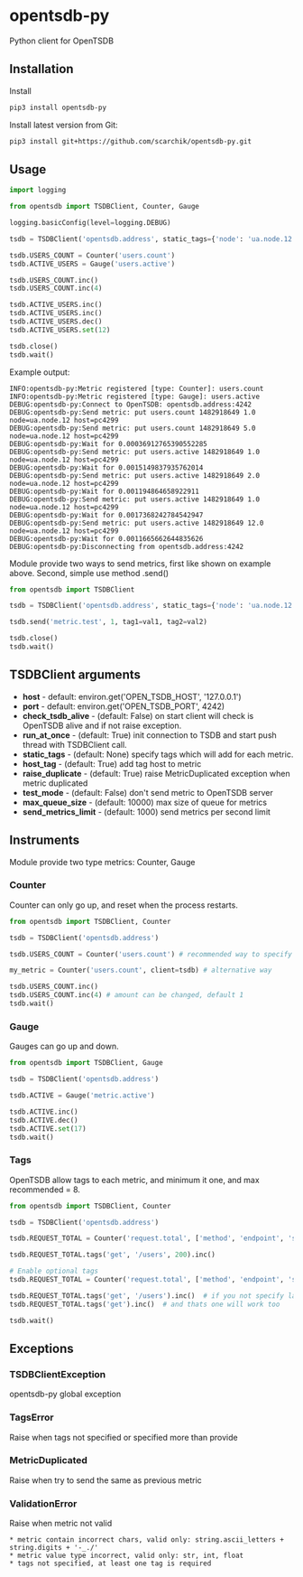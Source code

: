 # opentsdb-py
Python client for OpenTSDB

## Installation

Install
```bash
pip3 install opentsdb-py
```

Install latest version from Git:
```bash
pip3 install git+https://github.com/scarchik/opentsdb-py.git
```

## Usage

```python
import logging

from opentsdb import TSDBClient, Counter, Gauge

logging.basicConfig(level=logging.DEBUG)

tsdb = TSDBClient('opentsdb.address', static_tags={'node': 'ua.node.12'})

tsdb.USERS_COUNT = Counter('users.count')
tsdb.ACTIVE_USERS = Gauge('users.active')

tsdb.USERS_COUNT.inc()
tsdb.USERS_COUNT.inc(4)

tsdb.ACTIVE_USERS.inc()
tsdb.ACTIVE_USERS.inc()
tsdb.ACTIVE_USERS.dec()
tsdb.ACTIVE_USERS.set(12)

tsdb.close()
tsdb.wait()
```

Example output:
```
INFO:opentsdb-py:Metric registered [type: Counter]: users.count
INFO:opentsdb-py:Metric registered [type: Gauge]: users.active
DEBUG:opentsdb-py:Connect to OpenTSDB: opentsdb.address:4242
DEBUG:opentsdb-py:Send metric: put users.count 1482918649 1.0 node=ua.node.12 host=pc4299
DEBUG:opentsdb-py:Send metric: put users.count 1482918649 5.0 node=ua.node.12 host=pc4299
DEBUG:opentsdb-py:Wait for 0.00036912765390552285
DEBUG:opentsdb-py:Send metric: put users.active 1482918649 1.0 node=ua.node.12 host=pc4299
DEBUG:opentsdb-py:Wait for 0.0015149837935762014
DEBUG:opentsdb-py:Send metric: put users.active 1482918649 2.0 node=ua.node.12 host=pc4299
DEBUG:opentsdb-py:Wait for 0.001194864658922911
DEBUG:opentsdb-py:Send metric: put users.active 1482918649 1.0 node=ua.node.12 host=pc4299
DEBUG:opentsdb-py:Wait for 0.0017368242784542947
DEBUG:opentsdb-py:Send metric: put users.active 1482918649 12.0 node=ua.node.12 host=pc4299
DEBUG:opentsdb-py:Wait for 0.0011665662644835626
DEBUG:opentsdb-py:Disconnecting from opentsdb.address:4242
```

Module provide two ways to send metrics, first like shown on example above.
Second, simple use method .send()

```python
from opentsdb import TSDBClient

tsdb = TSDBClient('opentsdb.address', static_tags={'node': 'ua.node.12'})

tsdb.send('metric.test', 1, tag1=val1, tag2=val2)

tsdb.close()
tsdb.wait()
```


## TSDBClient arguments
 * **host** - default: environ.get('OPEN_TSDB_HOST', '127.0.0.1')
 * **port** - default: environ.get('OPEN_TSDB_PORT', 4242)
 * **check_tsdb_alive** - (default: False) on start client will check is OpenTSDB alive and if not raise exception. 
 * **run_at_once** - (default: True) init connection to TSDB and start push thread with TSDBClient call. 
 * **static_tags** - (default: None) specify tags which will add for each metric.
 * **host_tag** - (default: True) add tag host to metric
 * **raise_duplicate** - (default: True) raise MetricDuplicated exception when metric duplicated
 * **test_mode** - (default: False) don't send metric to OpenTSDB server
 * **max_queue_size** - (default: 10000) max size of queue for metrics
 * **send_metrics_limit** - (default: 1000) send metrics per second limit

## Instruments

Module provide two type metrics: Counter, Gauge

### Counter
Counter can only go up, and reset when the process restarts.

```python
from opentsdb import TSDBClient, Counter

tsdb = TSDBClient('opentsdb.address')

tsdb.USERS_COUNT = Counter('users.count') # recommended way to specify metric

my_metric = Counter('users.count', client=tsdb) # alternative way

tsdb.USERS_COUNT.inc()
tsdb.USERS_COUNT.inc(4) # amount can be changed, default 1
tsdb.wait()
```

### Gauge
Gauges can go up and down.

```python
from opentsdb import TSDBClient, Gauge

tsdb = TSDBClient('opentsdb.address')

tsdb.ACTIVE = Gauge('metric.active')

tsdb.ACTIVE.inc()
tsdb.ACTIVE.dec()
tsdb.ACTIVE.set(17)
tsdb.wait()
```

### Tags
OpenTSDB allow tags to each metric, and minimum it one, and max recommended = 8.

```python
from opentsdb import TSDBClient, Counter

tsdb = TSDBClient('opentsdb.address')

tsdb.REQUEST_TOTAL = Counter('request.total', ['method', 'endpoint', 'status'])

tsdb.REQUEST_TOTAL.tags('get', '/users', 200).inc()

# Enable optional tags
tsdb.REQUEST_TOTAL = Counter('request.total', ['method', 'endpoint', 'status'], optional_tags=True)

tsdb.REQUEST_TOTAL.tags('get', '/users').inc()  # if you not specify last tag, it will work
tsdb.REQUEST_TOTAL.tags('get').inc()  # and thats one will work too

tsdb.wait()
```


## Exceptions

### TSDBClientException
opentsdb-py global exception

### TagsError
Raise when tags not specified or specified more than provide

### MetricDuplicated
Raise when try to send the same as previous metric

### ValidationError
Raise when metric not valid

    * metric contain incorrect chars, valid only: string.ascii_letters + string.digits + '-_./'
    * metric value type incorrect, valid only: str, int, float
    * tags not specified, at least one tag is required

